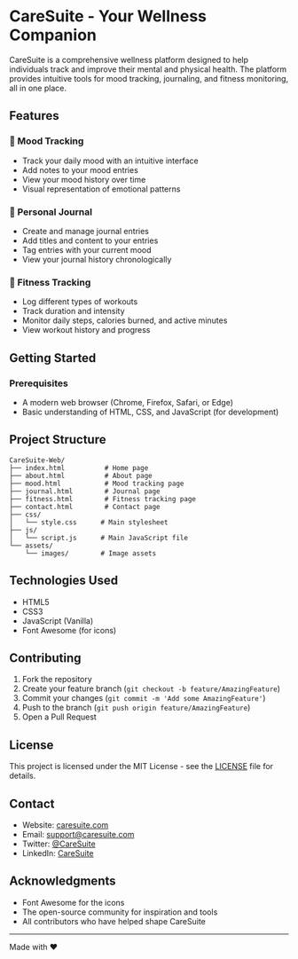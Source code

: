 # CareSuite - Your Wellness Companion

CareSuite is a comprehensive wellness platform designed to help individuals track and improve their mental and physical health. The platform provides intuitive tools for mood tracking, journaling, and fitness monitoring, all in one place.

## Features

### 🧠 Mood Tracking
- Track your daily mood with an intuitive interface
- Add notes to your mood entries
- View your mood history over time
- Visual representation of emotional patterns

### 📝 Personal Journal
- Create and manage journal entries
- Add titles and content to your entries
- Tag entries with your current mood
- View your journal history chronologically

### 💪 Fitness Tracking
- Log different types of workouts
- Track duration and intensity
- Monitor daily steps, calories burned, and active minutes
- View workout history and progress

## Getting Started

### Prerequisites
- A modern web browser (Chrome, Firefox, Safari, or Edge)
- Basic understanding of HTML, CSS, and JavaScript (for development)

## Project Structure

```
CareSuite-Web/
├── index.html          # Home page
├── about.html          # About page
├── mood.html           # Mood tracking page
├── journal.html        # Journal page
├── fitness.html        # Fitness tracking page
├── contact.html        # Contact page
├── css/
│   └── style.css      # Main stylesheet
├── js/
│   └── script.js      # Main JavaScript file
└── assets/
    └── images/        # Image assets
```

## Technologies Used

- HTML5
- CSS3
- JavaScript (Vanilla)
- Font Awesome (for icons)

## Contributing

1. Fork the repository
2. Create your feature branch (`git checkout -b feature/AmazingFeature`)
3. Commit your changes (`git commit -m 'Add some AmazingFeature'`)
4. Push to the branch (`git push origin feature/AmazingFeature`)
5. Open a Pull Request

## License

This project is licensed under the MIT License - see the [LICENSE](LICENSE) file for details.

## Contact

- Website: [caresuite.com](https://caresuite.com)
- Email: support@caresuite.com
- Twitter: [@CareSuite](https://twitter.com/CareSuite)
- LinkedIn: [CareSuite](https://linkedin.com/company/caresuite)

## Acknowledgments

- Font Awesome for the icons
- The open-source community for inspiration and tools
- All contributors who have helped shape CareSuite

---

Made with ❤️